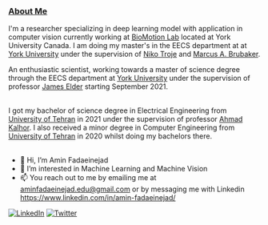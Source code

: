 ### <a href="#">About Me </a>

I'm a researcher specializing in deep learning model with application in computer vision currently working at <a href="https://www.biomotionlab.ca/" class="">BioMotion Lab</a> located at York University Canada. I am doing my master's in the EECS department at at <a href="https://eecs.lassonde.yorku.ca" class="">York University</a> under the supervision of  <a href="https://www.biomotionlab.ca/" class="">Niko Troje</a> and <a href="https://mbrubake.github.io/" class="">Marcus A. Brubaker</a>.

An enthusiastic scientist, working towards a master of science degree through the EECS department at <a href="https://eecs.lassonde.yorku.ca" class="">York University</a> under the supervision of professor <a href="https://www.biomotionlab.ca/" class="">James Elder</a> starting September 2021.<br><br>

I got my bachelor of science degree in Electrical Engineering from <a href="https://ece.ut.ac.ir/en">University of Tehran</a> in 2021 under the supervision of professor <a href="https://ece.ut.ac.ir/en/~akalhor">Ahmad Kalhor</a>. I also received a minor degree in Computer Engineering from <a href="https://ece.ut.ac.ir/en">University of Tehran</a> in 2020 whilst doing my bachelors there.<br><br>


- 👋 Hi, I’m Amin Fadaeinejad
- 👀 I’m interested in Machine Learning and Machine Vision
- 📫 You reach out to me by emailing me at aminfadaeinejad.edu@gmail.com or by messaging me with Linkedin https://www.linkedin.com/in/amin-fadaeinejad/


<a href="https://www.linkedin.com/in/amin-fadaeinejad/" target="_blank"><img alt="LinkedIn" src="https://img.shields.io/badge/linkedin-%230077B5.svg?&style=for-the-badge&logo=linkedin&logoColor=white" /></a>
<a href="https://twitter.com/AFadaeinejad" target="_blank"><img alt="Twitter" src="https://img.shields.io/badge/twitter-%231DA1F2.svg?&style=for-the-badge&logo=twitter&logoColor=white" /></a>

<!---
aminfadaei116/aminfadaei116 is a ✨ special ✨ repository because its `README.md` (this file) appears on your GitHub profile.
You can click the Preview link to take a look at your changes.
--->
